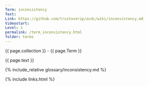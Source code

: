 ```yaml
---
Term: inconsistency
Text: 
Link: https://github.com/trustoverip/acdc/wiki/inconsistency.md
Videostart: 
Level: 1
permalink: /term_inconsistency.html
folder: terms
---
```


{{ page.collection }} - {{ page.Term }}

   {{ page.text }}

{% include_relative glossary/inconsistency.md %}

 {% include links.html %} 
